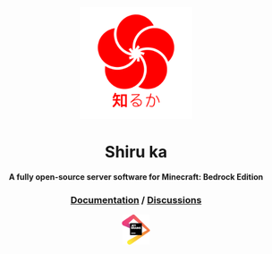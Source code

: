 <p align="center"><a href="http://shiruka.net"><img src="logo/SHIRUKA.png" width="200px"/></a></p>
<h1 align="center">Shiru ka</h1>
<p align="center"><strong>A fully open-source server software for Minecraft: Bedrock Edition</strong></p>
<h3 align="center">
  <a href="http://docs.shiruka.net">Documentation</a>
/
  <a href="https://github.com/shiruka/shiruka/discussions">Discussions</a> 
</h3>

<p align="center"><a href="https://www.jetbrains.com/?from=shiruka"><img src="logo/JETBRAINS.svg" width="50px"/></a></p>